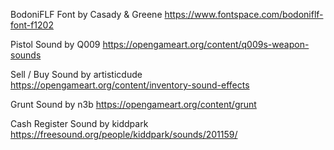BodoniFLF Font
by Casady & Greene
https://www.fontspace.com/bodoniflf-font-f1202

Pistol Sound
by Q009
https://opengameart.org/content/q009s-weapon-sounds

Sell / Buy Sound
by artisticdude
https://opengameart.org/content/inventory-sound-effects

Grunt Sound
by n3b
https://opengameart.org/content/grunt

Cash Register Sound
by kiddpark
https://freesound.org/people/kiddpark/sounds/201159/
